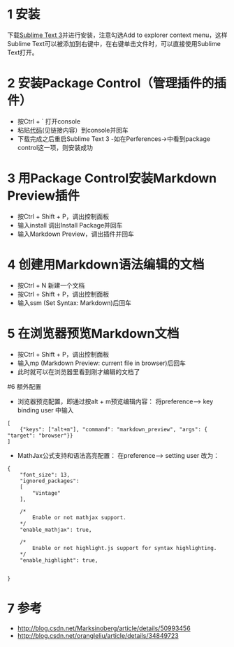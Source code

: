 # 1 安装
下载[Sublime Text 3](http://www.sublimetext.com/3)并进行安装，注意勾选Add to explorer context menu，这样Sublime Text可以被添加到右键中，在右键单击文件时，可以直接使用Sublime Text打开。

# 2 安装Package Control（管理插件的插件）
- 按Ctrl + ` 打开console
- 粘贴[代码](https://packagecontrol.io/installation#st3)(见链接内容）到console并回车
- 下载完成之后重启Sublime Text 3
-如在Perferences->中看到package control这一项，则安装成功

# 3 用Package Control安装Markdown Preview插件
- 按Ctrl + Shift + P，调出控制面板
- 输入install 调出Install Package并回车
- 输入Markdown Preview，调出插件并回车

# 4 创建用Markdown语法编辑的文档
- 按Ctrl + N 新建一个文档
- 按Ctrl + Shift + P，调出控制面板
- 输入ssm (Set Syntax: Markdown)后回车

# 5 在浏览器预览Markdown文档
- 按Ctrl + Shift + P，调出控制面板
- 输入mp (Markdown Preview: current file in browser)后回车
- 此时就可以在浏览器里看到刚才编辑的文档了

#6 额外配置
- 浏览器预览配置，即通过按alt + m预览编辑内容：
将preference--> key binding user 中输入
```
[
    {"keys": ["alt+m"], "command": "markdown_preview", "args": { "target": "browser"}}
]
```
- MathJax公式支持和语法高亮配置：
在preference--> setting user 改为：
```
{
    "font_size": 13,
    "ignored_packages":
    [
        "Vintage"
    ],

    /*
        Enable or not mathjax support.
    */
    "enable_mathjax": true,

    /*
        Enable or not highlight.js support for syntax highlighting.
    */
    "enable_highlight": true,


}
```
# 7 参考
- http://blog.csdn.net/Marksinoberg/article/details/50993456
- http://blog.csdn.net/orangleliu/article/details/34849723
